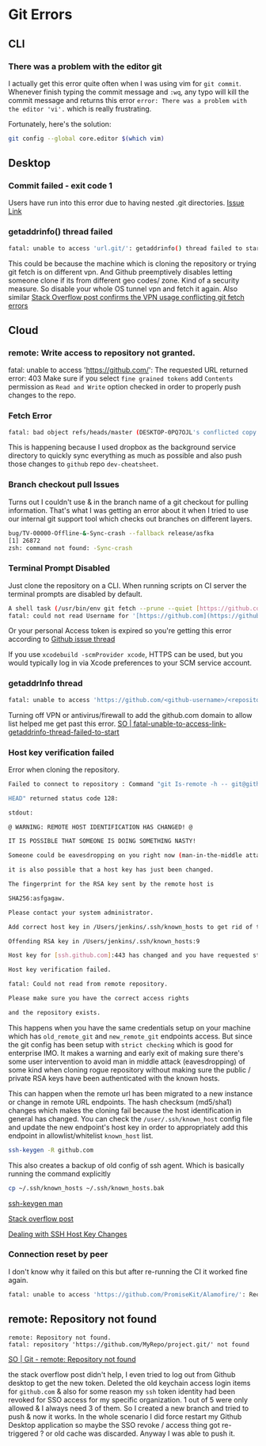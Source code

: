 # Git Errors

## CLI

### There was a problem with the editor git

I actually get this error quite often when I was using vim for `git commit`. Whenever finish typing the commit message and `:wq`, any typo will kill the commit message and returns this error `error: There was a problem with the editor 'vi'.` which is really frustrating.

Fortunately, here's the solution:

```sh
git config --global core.editor $(which vim)
```

## Desktop

### Commit failed - exit code 1

Users have run into this error due to having nested .git directories. [Issue Link](https://github.com/desktop/desktop/issues/4432)


### getaddrinfo() thread failed

```sh
fatal: unable to access 'url.git/': getaddrinfo() thread failed to start
```

This could be because the machine which is cloning the repository or trying git fetch is on different vpn. And Github preemptively disables letting someone clone if its from different geo codes/ zone.
Kind of a security measure. 
So disable your whole OS tunnel vpn and fetch it again.
Also similar [Stack Overflow post confirms the VPN usage conflicting git fetch errors](https://stackoverflow.com/a/37573183)


## Cloud

### remote: Write access to repository not granted.

fatal: unable to access 'https://github.com/': The requested URL returned error: 403
Make sure if you select `fine grained tokens` add `Contents` permission as `Read and Write` option checked in order to properly push changes to the repo.


### Fetch Error

```sh
fatal: bad object refs/heads/master (DESKTOP-0PQ7OJL's conflicted copy 2023-04-11) error: https://github.com/SensehacK/terminal_cheatsheet.git did not send all necessary objects
```

This is happening because I used dropbox as the background service directory to quickly sync everything as much as possible and also push those changes to `github` repo `dev-cheatsheet`.



### Branch checkout pull Issues

Turns out I couldn't use & in the branch name of a git checkout for pulling information.
That's what I was getting an error about it when I tried to use our internal git  support tool which checks out branches on different layers.

```sh
bug/TV-00000-Offline-&-Sync-crash --fallback release/asfka 
[1] 26872
zsh: command not found: -Sync-crash
```
### Terminal Prompt Disabled

Just clone the repository on a CLI. When running scripts on CI server the terminal prompts are disabled by default.


```sh
A shell task (/usr/bin/env git fetch --prune --quiet [https://github.com/-ios/OHHTTPStubs.git](https://github.com/-ios/OHHTTPStubs.git) refs/tags/*:refs/tags/* +refs/heads/*:refs/heads/* (launched in /Users/jenkins/Library/Caches/org.carthage.CarthageKit/dependencies/OHHTTPStubs)) failed with exit code 128:
fatal: could not read Username for '[https://github.com](https://github.com)': terminal prompts disabled
```

Or your personal Access token is expired so you're getting this error according to [Github issue thread](https://github.com/actions/checkout/issues/664)

If you use `xcodebuild -scmProvider xcode`, HTTPS can be used, but you would typically log in via Xcode preferences to your SCM service account.

### getaddrInfo thread


```sh
fatal: unable to access 'https://github.com/<github-username>/<repository-name>.git/': getaddrinfo() thread failed to start
```

Turning off VPN or antivirus/firewall to add the github.com domain to allow list helped me get past this error.
[SO | fatal-unable-to-access-link-getaddrinfo-thread-failed-to-start](https://stackoverflow.com/questions/59911649/fatal-unable-to-access-link-getaddrinfo-thread-failed-to-start)


### Host key verification failed

Error when cloning the repository.

```sh
Failed to connect to repository : Command "git Is-remote -h -- git@github.com:company_name/repo_name.git

HEAD" returned status code 128:

stdout:

@ WARNING: REMOTE HOST IDENTIFICATION HAS CHANGED! @

IT IS POSSIBLE THAT SOMEONE IS DOING SOMETHING NASTY!

Someone could be eavesdropping on you right now (man-in-the-middle attack)!

it is also possible that a host key has just been changed.

The fingerprint for the RSA key sent by the remote host is

SHA256:asfgagaw.

Please contact your system administrator.

Add correct host key in /Users/jenkins/.ssh/known_hosts to get rid of this message.

Offending RSA key in /Users/jenkins/.ssh/known_hosts:9

Host key for [ssh.github.com]:443 has changed and you have requested strict checking.

Host key verification failed.

fatal: Could not read from remote repository.

Please make sure you have the correct access rights

and the repository exists.
```

This happens when you have the same credentials setup on your machine which has `old_remote_git` and `new_remote_git` endpoints access. But since the git config has been setup with `strict checking` which is good for enterprise IMO. It makes a warning and early exit of making sure there's some user intervention to avoid man in middle attack (eavesdropping) of some kind when cloning rogue repository without making sure the public / private RSA keys have been authenticated with the known hosts.

This can happen when the remote url has been migrated to a new instance or change in remote URL endpoints. The hash checksum (md5/sha1) changes which makes the cloning fail because the host identification in general has changed. You can check the `/user/.ssh/known_host` config file and update the new endpoint's host key in order to appropriately add this endpoint in allowlist/whitelist `known_host` list.


```sh
ssh-keygen -R github.com
```
This also creates a backup of old config of ssh agent.
Which is basically running the command explicitly

```sh
cp ~/.ssh/known_hosts ~/.ssh/known_hosts.bak
```

[ssh-keygen man](https://linux.die.net/man/1/ssh-keygen)

[Stack overflow post](https://serverfault.com/questions/321167/add-correct-host-key-in-known-hosts-multiple-ssh-host-keys-per-hostname)

[Dealing with SSH Host Key Changes](https://cat.pdx.edu/platforms/linux/remote-access/dealing-with-ssh-host-key-changes/)



### Connection reset by peer

I don't know why it failed on this but after re-running the CI it worked fine again.

```sh
fatal: unable to access 'https://github.com/PromiseKit/Alamofire/': Recv failure: Connection reset by peer
```



## remote: Repository not found


```
remote: Repository not found.
fatal: repository 'https://github.com/MyRepo/project.git/' not found
```

[SO | Git - remote: Repository not found](https://stackoverflow.com/questions/37813568/git-remote-repository-not-found)

the stack overflow post didn't help, I even tried to log out from Github desktop to get the new token. Deleted the old keychain access login items for `github.com` & also for some reason my `ssh` token identity had been revoked for SSO access for my specific organization. 1 out of 5 were only allowed & I always need 3 of them.
So I created a new branch and tried to push & now it works. 
In the whole scenario I did force restart my Github Desktop application so maybe the SSO revoke / access thing got re-triggered ? or old cache was discarded. Anyway I was able to push it.
